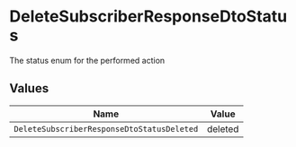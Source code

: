 # DeleteSubscriberResponseDtoStatus

The status enum for the performed action


## Values

| Name                                       | Value                                      |
| ------------------------------------------ | ------------------------------------------ |
| `DeleteSubscriberResponseDtoStatusDeleted` | deleted                                    |